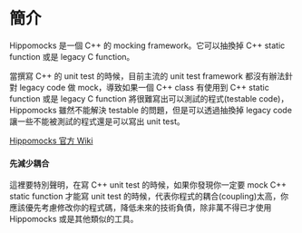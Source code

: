 # 簡介

Hippomocks 是一個 C++ 的 mocking framework。它可以抽換掉 C++ static function 或是 legacy C function。

當撰寫 C++ 的 unit test 的時候，目前主流的 unit test framework 都沒有辦法針對 legacy code 做 mock，導致如果一個 C++ class 有使用到 C++ static function 或是 legacy C function 將很難寫出可以測試的程式\(testable code\)，Hippomocks 雖然不能解決 testable 的問題，但是可以透過抽換掉 legacy code 讓一些不能被測試的程式還是可以寫出 unit test。

[Hippomocks 官方 Wiki](https://www.gitbook.com/book/yarencheng/hippomocks/edit#)

#### 先減少耦合

這裡要特別聲明，在寫 C++ unit test 的時候，如果你發現你一定要 mock C++ static function 才能寫 unit test 的時候，代表你程式的耦合\(coupling\)太高，你應該優先考慮修改你的程式碼，降低未來的技術負債，除非萬不得已才使用 Hippomocks 或是其他類似的工具。

